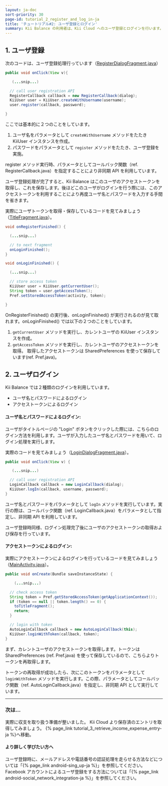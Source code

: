 ```yaml
---
layout: ja-doc
sort-priority: 30
page-id: tutorial_2_register_and_log_in-ja
title: 'チュートリアル#2: ユーザ登録とログイン'
summary: Kii Balance の利用者は、Kii Cloud へのユーザ登録とログインを行います。ここで、ログイン時に毎回ユーザ名とパスワードを入力させるのは手間なので、これらの入力を省略しつつログイン処理を進める方法を見ていきましょう。
---
```

## 1. ユーザ登録

次のコードは、ユーザ登録処理行っています（[RegisterDialogFragment.java](https://github.com/KiiPlatform/KiiBalance-Android/blob/master/src/com/kii/sample/balance/title/RegistrationDialogFragment.java#L115)）

```java
public void onClick(View v){

   (...snip...)

  // call user registration API
  RegisterCallback callback = new RegisterCallback(dialog);
  KiiUser user = KiiUser.createWithUsername(username);
  user.register(callback, password);

}
```
ここでは基本的に２つのことをしています。

1. ユーザ名をパラメータとして `createWithUsername` メソッドをたたき KiiUser インスタンスを作成。
2. パスワードをパラメータとして `register` メソッドをたたき、ユーザ登録を実施。

register メソッド実行時、パラメータとしてコールバック関数（ref. RegisterCallback.java）を指定することにより非同期 API を利用しています。

ユーザ登録処理が完了すると、Kii Balance はこのユーザのアクセストークンを取得し、これを保存します。後ほどこのユーザがログインを行う際には、このアクセストークンを利用することにより再度ユーザ名とパスワードを入力する手間を省きます。

実際にユーザトークンを取得・保存しているコードを見てみましょう（[TitleFragment.java](https://github.com/KiiPlatform/KiiBalance-Android/blob/master/src/com/kii/sample/balance/title/TitleFragment.java#L66)）。

```java
void onRegisterFinished() {

  (...snip...)

  // to next fragment
  onLoginFinished();
}

void onLoginFinished() {

  (...snip...)

  // store access token
  KiiUser user = KiiUser.getCurrentUser();
  String token = user.getAccessToken();
  Pref.setStoredAccessToken(activity, token);

}
```

OnRegisterFinished() の実行後、onLoginFinished() が実行されるのが見て取れます。onLoginFinished() では以下の２つのことをしています。

1. `getCurrentUser` メソッドを実行し、カレントユーザの KiiUser インスタンスを作成。
2. `getAccessToken` メソッドを実行し、カレントユーザのアクセストークンを取得。
取得したアクセストークンは SharedPreferences を使って保存しています(ref. Pref.java)。

## 2. ユーザログイン
Kii Balance では２種類のログインを利用しています。

* ユーザ名とパスワードによるログイン
* アクセストークンによるログイン

#### ユーザ名とパスワードによるログイン:

ユーザがタイトルページの "Login" ボタンをクリックした際には、こちらのログイン方法を利用します。ユーザが入力したユーザ名とパスワードを用いて、ログイン処理を実行します。

実際のコードを見てみましょう（[LoginDialogFragment.java](https://github.com/KiiPlatform/KiiBalance-Android/blob/master/src/com/kii/sample/balance/title/LoginDialogFragment.java#L115)）。

```java
public void onClick(View v) {

   (...snip...)

  // call user registration API
  LoginCallback callback = new LoginCallback(dialog);
  KiiUser.logIn(callback, username, password);
}
```

ユーザ名とパスワードをパラメータとして `logIn` メソッドを実行しています。実行の際は、コールバック関数（ref. LoginCallback.java）をパラメータとして指定し、非同期 API を利用しています。

ユーザ登録時同様、ログイン処理完了後にユーザのアクセストークンの取得および保存を行っています。

#### アクセストークンによるログイン:

実際にアクセストークンによるログインを行っているコードを見てみましょう（[MainActivity.java](https://github.com/KiiPlatform/KiiBalance-Android/blob/master/src/com/kii/sample/balance/MainActivity.java#L51)）。

```java
public void onCreate(Bundle saveInstanceState) {

    (...snip...)

  // check access token
  String token = Pref.getStoredAccessToken(getApplicationContext());
  if (token == null || token.length() == 0) {
    toTitleFragment();
    return;
  }

  // login with token
  AutoLoginCallback callback = new AutoLoginCallback(this);
  KiiUser.loginWithToken(callback, token);
}
```

まず、カレントユーザのアクセストークンを取得します。トークンはSharedPreferences (ref. Pref.java) を使って保存しているので、こちらよりトークンを再取得します。

トークンの再取得が成功したら、次にこのトークンをパラメータとして `loginWithToken` メソッドを実行します。この際、パラメータとしてコールバック関数（ref. AutoLoginCallback.java）を指定し、非同期 API として実行しています。

---

### 次は...
実際に収支を取り扱う準備が整いました。 Kii Cloud より保存済のエントリを取得してみましょう。
{% page_link tutorial_3_retrieve_income_expense_entry-ja %}へ移動。

#### より詳しく学びたい方へ

ユーザ登録時に、メールアドレスや電話番号の認証処理を走らせる方法などについては「{% page_link android-sing_up-ja %}」を参照してください。
Facebook アカウントによるユーザ登録をする方法については「{% page_link android-social_network_integration-ja %}」を参照してください。
